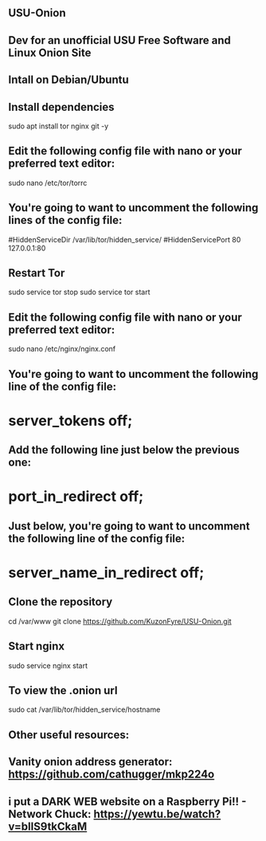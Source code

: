 ## USU-Onion
## Dev for an unofficial USU Free Software and Linux Onion Site



## Intall on Debian/Ubuntu

## Install dependencies
sudo apt install tor nginx git -y

## Edit the following config file with nano or your preferred text editor:
sudo nano /etc/tor/torrc
## You're going to want to uncomment the following lines of the config file:
#HiddenServiceDir /var/lib/tor/hidden_service/
#HiddenServicePort 80 127.0.0.1:80

## Restart Tor
sudo service tor stop
sudo service tor start

## Edit the following config file with nano or your preferred text editor:
sudo nano /etc/nginx/nginx.conf
## You're going to want to uncomment the following line of the config file:
# server_tokens off;
## Add the following line just below the previous one:
# port_in_redirect off;
## Just below, you're going to want to uncomment the following line of the config file:
# server_name_in_redirect off;

## Clone the repository
cd /var/www
git clone https://github.com/KuzonFyre/USU-Onion.git

## Start nginx
sudo service nginx start



## To view the .onion url
sudo cat /var/lib/tor/hidden_service/hostname

## Other useful resources:
## Vanity onion address generator: https://github.com/cathugger/mkp224o
## i put a DARK WEB website on a Raspberry Pi!! - Network Chuck: https://yewtu.be/watch?v=bllS9tkCkaM
